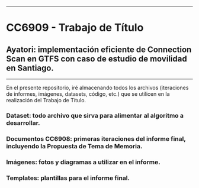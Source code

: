 ***
# CC6909 - Trabajo de Título
## Ayatori: implementación eficiente de Connection Scan en GTFS con caso de estudio de movilidad en Santiago.
***


En el presente repositorio, iré almacenando todos los archivos (iteraciones de informes, imágenes, datasets, código, etc.) que se utilicen en la realización del Trabajo de Título.

### Dataset: todo archivo que sirva para alimentar al algoritmo a desarrollar.

### Documentos CC6908: primeras iteraciones del informe final, incluyendo la Propuesta de Tema de Memoria.

### Imágenes: fotos y diagramas a utilizar en el informe.

### Templates: plantillas para el informe final.
